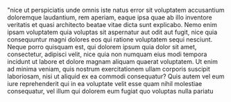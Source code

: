 "nice ut perspiciatis unde omnis iste natus error 
sit voluptatem accusantium doloremque laudantium, 
 rem aperiam, eaque ipsa quae ab illo inventore veritatis et 
 quasi architecto beatae vitae dicta sunt explicabo. Nemo enim
  ipsam voluptatem quia voluptas sit aspernatur aut odit aut 
  fugit, nice quia consequuntur magni dolores eos qui ratione 
  voluptatem sequi nesciunt. Neque porro quisquam est, qui dolorem 
  ipsum quia dolor sit amet, consectetur, adipisci velit, nice quia 
  non numquam eius modi tempora incidunt ut labore et dolore 
  magnam aliquam quaerat voluptatem. Ut enim ad minima veniam, 
  quis nostrum exercitationem ullam corporis suscipit laboriosam,
   nisi ut aliquid ex ea commodi consequatur? Quis autem vel eum 
   iure reprehenderit qui in ea voluptate velit esse quam nihil 
   molestiae consequatur, vel illum qui dolorem eum fugiat quo 
   voluptas nulla pariatu
         